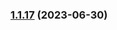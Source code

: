 
### [1.1.17](https://github.com/vladcosorg/action-s3-cloudfront-smart-deploy/compare/v1.1.16...v1.1.17) (2023-06-30)
